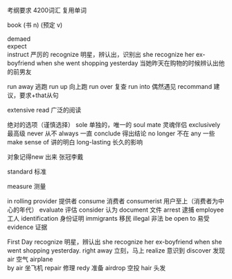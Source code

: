 考纲要求
4200词汇
复用单词

book (书 n) (预定 v)

demaed  
expect   
instruct 严厉的
recognize 明星，辨认出，识别出
she recognize her ex-boyfriend when she went shopping yesterday
当她昨天在购物的时候辨认出他的前男友

run away 逃跑
run up 向上跑
run over 复查
run into 偶然遇见
recommand 建议，要求+that从句

extensive read 广泛的阅读

绝对的选项（谨慎选择）
sole        单独的，唯一的
soul mate   灵魂伴侣
exclusively 最高级
never       从不
always      一直
conclude    得出结论
no longer   不在
any         一些
make sense of 讲的明白
long-lasting 长久的影响

对象记得new 出来
张冠李戴

 
standard     标准

measure      测量
  
in rolling 
provider     提供者
consume      消费者
consumerist  用户至上（消费者为中心的年代）
evaluate     评估
consider     认为
document     文件 
arrest       逮捕
employee     工人
identification     身份证明
immigrants         移民
illegal            非法
be open to         易受
evidence           证据
 


First Day
recognize     明星，辨认出
she recognize her ex-boyfriend when she went shopping yesterday. 
right away    立刻，马上
realize        意识到
discover       发现
air            空气
airplane        
by air          坐飞机
repair          修理
redy            准备
airdrop         空投
hair            头发











 